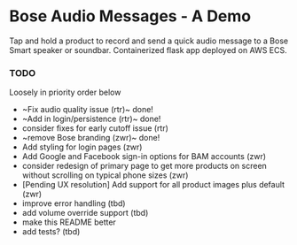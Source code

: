 # Bose Audio Messages - A Demo
Tap and hold a product to record and send a quick audio message to a Bose Smart speaker or soundbar. Containerized flask app deployed on AWS ECS.

### TODO
Loosely in priority order below
- ~Fix audio quality issue (rtr)~ done!
- ~Add in login/persistence (rtr)~ done!
- consider fixes for early cutoff issue (rtr)
- ~remove Bose branding (zwr)~ done!
- Add styling for login pages (zwr)
- Add Google and Facebook sign-in options for BAM accounts (zwr)
- consider redesign of primary page to get more products on screen without scrolling on typical phone sizes (zwr)
- [Pending UX resolution] Add support for all product images plus default (zwr)
- improve error handling (tbd)
- add volume override support (tbd)
- make this README better
- add tests? (tbd)
